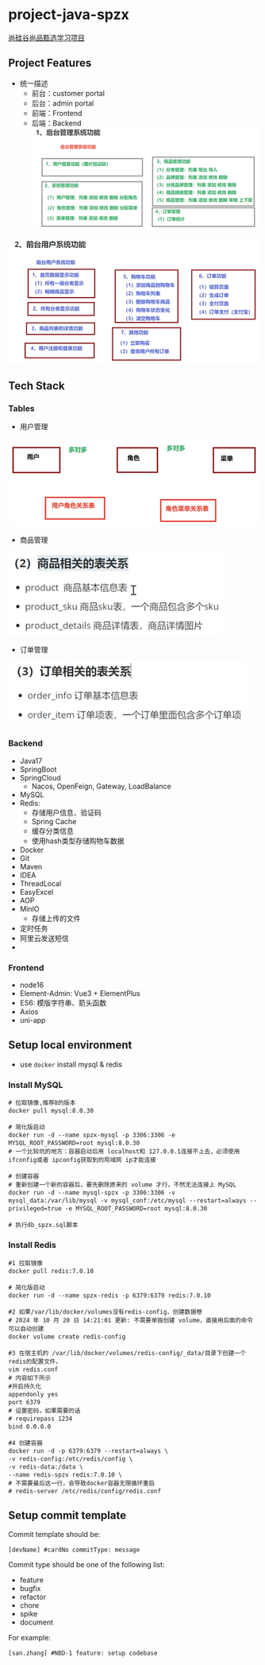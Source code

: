 # project-java-spzx
[尚硅谷尚品甄选学习项目](https://www.bilibili.com/video/BV1NF411S7DS)

## Project Features 
- 统一描述
  - 前台：customer portal
  - 后台：admin portal
  - 前端：Frontend
  - 后端：Backend
![img.png](md-img-01.png)

![img_1.png](md-img-02.png)

## Tech Stack

### Tables
- 用户管理

![img.png](md-img-03.png)
- 商品管理

![img.png](md-img-04.png)
- 订单管理

![img_1.png](md-img-05.png)

### Backend
- Java17
- SpringBoot
- SpringCloud 
  - Nacos, OpenFeign, Gateway, LoadBalance
- MySQL
- Redis:
  - 存储用户信息、验证码
  - Spring Cache
  - 缓存分类信息
  - 使用hash类型存储购物车数据
- Docker
- Git
- Maven
- IDEA
- ThreadLocal
- EasyExcel
- AOP
- MinIO
  - 存储上传的文件
- 定时任务
- 阿里云发送短信
- 

### Frontend
- node16
- Element-Admin: Vue3 + ElementPlus
- ES6: 模版字符串、箭头函数
- Axios
- uni-app

## Setup local environment

- use `docker` install mysql & redis

### Install MySQL
```shell
# 拉取镜像,推荐8的版本
docker pull mysql:8.0.30

# 简化版启动
docker run -d --name spzx-mysql -p 3306:3306 -e MYSQL_ROOT_PASSWORD=root mysql:8.0.30
# 一个比较坑的地方：容器启动后用 localhost和 127.0.0.1连接不上去，必须使用 ifconfig或者 ipconfig获取到的局域网 ip才能连接

# 创建容器
# 重新创建一个新的容器后，要先删除原来的 volume 才行，不然无法连接上 MySQL
docker run -d --name mysql-spzx -p 3306:3306 -v mysql_data:/var/lib/mysql -v mysql_conf:/etc/mysql --restart=always --privileged=true -e MYSQL_ROOT_PASSWORD=root mysql:8.0.30

# 执行db_spzx.sql脚本
```

### Install Redis
```shell
#1 拉取镜像
docker pull redis:7.0.10

# 简化版启动
docker run -d --name spzx-redis -p 6379:6379 redis:7.0.10

#2 如果/var/lib/docker/volumes没有redis-config，创建数据卷
# 2024 年 10 月 20 日 14:21:01 更新: 不需要单独创建 volume，直接用后面的命令可以自动创建 
docker volume create redis-config

#3 在宿主机的 /var/lib/docker/volumes/redis-config/_data/目录下创建一个redis的配置文件，
vim redis.conf
# 内容如下所示
#开启持久化
appendonly yes
port 6379
# 设置密码，如果需要的话
# requirepass 1234
bind 0.0.0.0

#4 创建容器
docker run -d -p 6379:6379 --restart=always \
-v redis-config:/etc/redis/config \
-v redis-data:/data \
--name redis-spzx redis:7.0.10 \
# 不需要最后这一行，会导致docker容器无限循环重启
# redis-server /etc/redis/config/redis.conf
```


## Setup commit template
Commit template should be:
```
[devName] #cardNo commitType: message
```

Commit type should be one of the following list:
* feature
* bugfix 
* refactor
* chore
* spike
* document


For example:
```
[san.zhang] #NBD-1 feature: setup codebase
```

